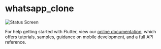 # whatsapp_clone



![Status Screen]("https://i.ibb.co/bN503nt/Screenshot-1583525041.png")


For help getting started with Flutter, view our
[online documentation](https://flutter.dev/docs), which offers tutorials,
samples, guidance on mobile development, and a full API reference.
